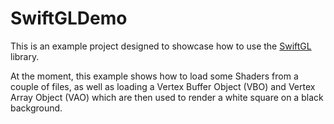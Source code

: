 SwiftGLDemo
===========

This is an example project designed to showcase how to use the [SwiftGL](https://github.com/sbennett912/SwiftGL) library.

At the moment, this example shows how to load some Shaders from a couple of files, as well as loading a Vertex Buffer Object (VBO) and Vertex Array Object (VAO) which are then used to render a white square on a black background.
